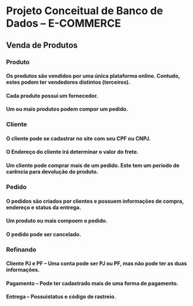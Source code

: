 #  Projeto Conceitual de Banco de Dados – E-COMMERCE

## Venda de Produtos

### Produto
#### Os produtos são vendidos por uma única plataforma online. Contudo, estes podem ter vendedores distintos (terceiros).
#### Cada produto possui um fornecedor.
#### Um ou mais produtos podem compor um pedido.

### Cliente
#### O cliente pode se cadastrar no site com seu CPF ou CNPJ.
#### O Endereço do cliente irá determinar o valor do frete.
#### Um cliente pode comprar mais de um pedido. Este tem um período de carência para devolução do produto.

### Pedido
#### O pedidos são criados por clientes e possuem informações de compra, endereço e status da entrega.
#### Um produto ou mais compoem o pedido.
#### O pedido pode ser cancelado.

### Refinando
####  Cliente PJ e PF – Uma conta pode ser PJ ou PF, mas não pode ter as duas informações.
#### Pagamento – Pode ter cadastrado mais de uma forma de pagamento.
#### Entrega – Possuistatus e código de rastreio.



